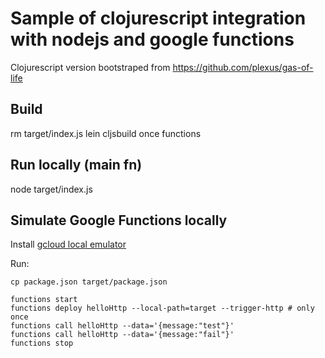 # Sample of clojurescript integration with nodejs and google functions 

Clojurescript version bootstraped from https://github.com/plexus/gas-of-life

## Build

  rm target/index.js
  lein cljsbuild once functions


## Run locally (main fn)

   node target/index.js

## Simulate Google Functions locally

Install [gcloud local emulator](https://cloud.google.com/functions/docs/emulator)

Run:

    cp package.json target/package.json

    functions start
    functions deploy helloHttp --local-path=target --trigger-http # only once
    functions call helloHttp --data='{message:"test"}'
    functions call helloHttp --data='{message:"fail"}'
    functions stop

